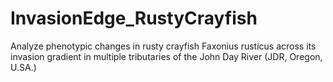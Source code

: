 # InvasionEdge_RustyCrayfish
Analyze phenotypic changes in rusty crayfish Faxonius rusticus across its invasion gradient in multiple tributaries of the John Day River (JDR, Oregon, U.SA.)
